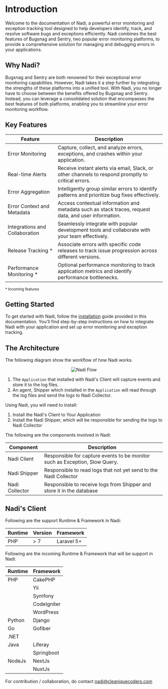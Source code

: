 # Introduction

Welcome to the documentation of Nadi, a powerful error monitoring and exception tracking tool designed to help developers identify, track, and resolve software bugs and exceptions efficiently. Nadi combines the best features of Bugsnag and Sentry, two popular error monitoring platforms, to provide a comprehensive solution for managing and debugging errors in your applications.

## Why Nadi?

Bugsnag and Sentry are both renowned for their exceptional error monitoring capabilities. However, Nadi takes it a step further by integrating the strengths of these platforms into a unified tool. With Nadi, you no longer have to choose between the benefits offered by Bugsnag and Sentry. Instead, you can leverage a consolidated solution that encompasses the best features of both platforms, enabling you to streamline your error monitoring workflow.

## Key Features

| Feature                  | Description                                                                                         |
|--------------------------|-----------------------------------------------------------------------------------------------------|
| Error Monitoring         | Capture, collect, and analyze errors, exceptions, and crashes within your application.               |
| Real-time Alerts         | Receive instant alerts via email, Slack, or other channels to respond promptly to critical errors.    |
| Error Aggregation        | Intelligently group similar errors to identify patterns and prioritize bug fixes effectively.        |
| Error Context and Metadata | Access contextual information and metadata such as stack traces, request data, and user information. |
| Integrations and Collaboration | Seamlessly integrate with popular development tools and collaborate with your team effectively.  |
| Release Tracking *        | Associate errors with specific code releases to track issue progression across different versions.    |
| Performance Monitoring *  | Optional performance monitoring to track application metrics and identify performance bottlenecks.   |

<small>\* Incoming features</small>

## Getting Started

To get started with Nadi, follow the [installation](/1.0/installation.html) guide provided in this documentation. You'll find step-by-step instructions on how to integrate Nadi with your application and set up error monitoring and exception tracking.

## The Architecture

The following diagram show the workflow of how Nadi works.

<center><img src="/assets/img/flow.png" alt="Nadi Flow" /></center>

1. The `Application` that installed with Nadi's Client will capture events and store it to the log files.
2. An agent, Shipper which installed in the `Application` will read through the log files and send the logs to Nadi Collector.

Using Nadi, you will need to install:

1. Install the Nadi's Client to Your Application
2. Install the Nadi Shipper, which will be responsible for sending the logs to Nadi Collector

The following are the components involved in Nadi:

| Component                  | Description                                                                 |
|----------------------------|-----------------------------------------------------------------------------|
| Nadi Client              | Responsible for capture events to be monitor such as Exception, Slow Query. |
| Nadi Shipper               | Responsible to read logs that not yet send to the Nadi Collector            |
| Nadi Collector             | Responsible to receive logs from Shipper and store it in the database       |

## Nadi's Client

Following are the support Runtime & Framework in Nadi:

| Runtime | Version | Framework  |
|---------|---------|------------|
| PHP     | > 7     | Laravel 5+ |

Following are the incoming Runtime & Framework that will be support in Nadi:

| Runtime | Framework   |
|---------|-------------|
| PHP     | CakePHP     |
|         | Yii         |
|         | Symfony     |
|         | CodeIgniter |
|         | WordPress   |
| Python  | Django      |
| Go      | Gofiber     |
| .NET    |             |
| Java    | Liferay     |
|         | Springboot  |
| NodeJs  | NextJs      |
|         | NuxtJs      |

For contribution / collaboration, do contact <a href="mailto:nasrul@cleaniquecoders.com?subject=Working with Nadi&body=Hi, I would like to participate in the contribution in Nadi. Following are my details: ">nadi@cleaniquecoders.com</a>
